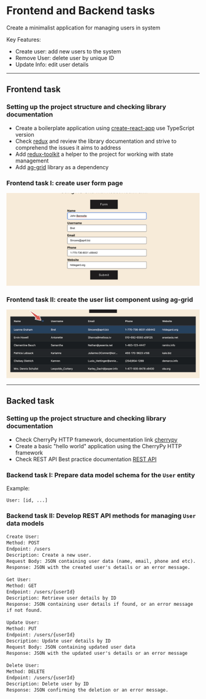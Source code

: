 # Frontend and Backend tasks

Create a minimalist application for managing users in system

Key Features:

- Create user: add new users to the system
- Remove User: delete user by unique ID
- Update Info: edit user details

---

## Frontend task

### Setting up the project structure and checking library documentation

- Create a boilerplate application using  [create-react-app](https://create-react-app.dev/) use TypeScript version
- Check [redux](https://redux.js.org/) and review the library documentation and strive to comprehend the issues it aims
  to address
- Add [redux-toolkit](https://redux-toolkit.js.org/) a helper to the project for working with state management
- Add [ag-grid](https://ag-grid.com/react-data-grid/getting-started/) library as a dependency

### Frontend task I: create user form page

![fe.png](fe.png)

### Frontend task II: create the user list component using ag-grid

![fe_II.png](fe_II.png)

---

## Backed task

### Setting up the project structure and checking library documentation

- Check CherryPy HTTP framework, documentation link [cherrypy](https://docs.cherrypy.dev/en/latest/)
- Create a basic "hello world" application using the CherryPy HTTP framework
- Check REST API Best practice documentation [REST API](https://restfulapi.net/resource-naming/)

### Backend task I: Prepare data model schema for the ```User``` entity

Example:

```
User: [id, ...]
```

### Backend task II: Develop REST API methods for managing ```User``` data models

```
Create User:
Method: POST
Endpoint: /users
Description: Create a new user.
Request Body: JSON containing user data (name, email, phone and etc).
Response: JSON with the created user's details or an error message.

Get User:
Method: GET
Endpoint: /users/{userId}
Description: Retrieve user details by ID
Response: JSON containing user details if found, or an error message if not found.

Update User:
Method: PUT
Endpoint: /users/{userId}
Description: Update user details by ID
Request Body: JSON containing updated user data
Response: JSON with the updated user's details or an error message

Delete User:
Method: DELETE
Endpoint: /users/{userId}
Description: Delete user by ID
Response: JSON confirming the deletion or an error message.
```









